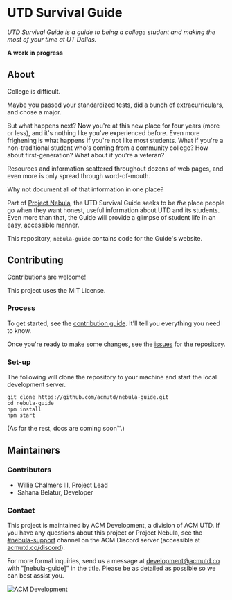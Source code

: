 # UTD Survival Guide

_UTD Survival Guide is a guide to being a college student and making the most of your time at UT Dallas._

**A work in progress**

## About

College is difficult.

Maybe you passed your standardized tests, did a bunch of extracurriculars, and
chose a major.

But what happens next? Now you're at this new place for four years (more or
less), and it's nothing like you've experienced before. Even more frighening is
what happens if you're not like most students. What if you're a non-traditional
student who's coming from a community college? How about first-generation? What
about if you're a veteran?

Resources and information scattered throughout dozens of web pages, and even
more is only spread through word-of-mouth.

Why not document all of that information in one place?

Part of [Project Nebula](https://github.com/acmutd/nebula-web), the UTD Survival
Guide seeks to be _the_ place people go when they want honest, useful
information about UTD and its students. Even more than that, the Guide will
provide a glimpse of student life in an easy, accessible manner.

This repository, `nebula-guide` contains code for the Guide's website.

## Contributing

Contributions are welcome!

This project uses the MIT License.

### Process

To get started, see the [contribution guide](./CONTRIBUTING.md). It'll tell you
everything you need to know.

Once you're ready to make some changes, see the
[issues](https://github.com/acmutd/nebula-guide/issues) for the repository.

### Set-up

The following will clone the repository to your machine and start the local
development server.

```shell script
git clone https://github.com/acmutd/nebula-guide.git
cd nebula-guide
npm install
npm start
```

(As for the rest, docs are coming soon™.)

## Maintainers

### Contributors

- Willie Chalmers III, Project Lead
- Sahana Belatur, Developer

### Contact

This project is maintained by ACM Development, a division of ACM UTD. If you have
any questions about this project or Project Nebula, see the [#nebula-support](https://discord.com/channels/692266201644007424/811419400753905714)
channel on the ACM Discord server (accessible at [acmutd.co/discord](https://acmutd.co/discord)).

For more formal inquiries, send us a message at [development@acmutd.co](mailto:development@acmutd.co)
with "[nebula-guide]" in the title. Please be as detailed as possible so we can
best assist you.

![ACM Development](https://www.acmutd.co/brand/Development/Banners/light_dark_background.png)

